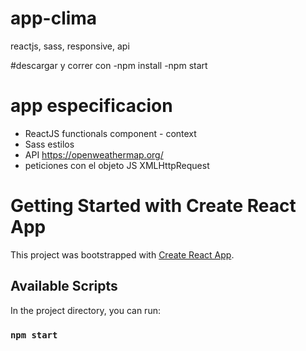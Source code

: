 # app-clima
reactjs, sass, responsive, api


#descargar y correr con
-npm install
-npm start


# app especificacion

- ReactJS functionals component - context
- Sass estilos
- API https://openweathermap.org/
- peticiones con el objeto JS XMLHttpRequest


# Getting Started with Create React App

This project was bootstrapped with [Create React App](https://github.com/facebook/create-react-app).

## Available Scripts

In the project directory, you can run:

### `npm start`


